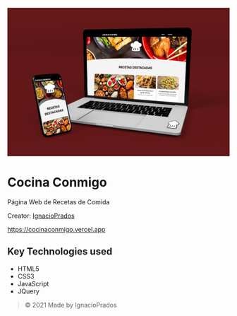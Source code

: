 ![banner](https://raw.githubusercontent.com/IgnacioPrados/web/gh-pages/assets/img/work2.jpg)
# Cocina Conmigo

Página Web de Recetas de Comida

Creator: [IgnacioPrados](https://github.com/IgnacioPrados)

https://cocinaconmigo.vercel.app

## Key Technologies used
- HTML5
- CSS3
- JavaScript
- JQuery

> © 2021 Made by IgnacioPrados
